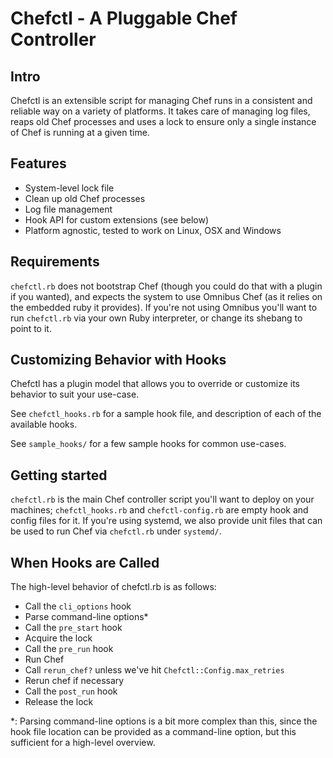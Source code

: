 # Chefctl - A Pluggable Chef Controller

## Intro

Chefctl is an extensible script for managing Chef runs in a consistent and
reliable way on a variety of platforms. It takes care of managing log files,
reaps old Chef processes and uses a lock to ensure only a single instance
of Chef is running at a given time.

## Features

- System-level lock file
- Clean up old Chef processes
- Log file management
- Hook API for custom extensions (see below)
- Platform agnostic, tested to work on Linux, OSX and Windows

## Requirements

`chefctl.rb` does not bootstrap Chef (though you could do that with a plugin
if you wanted), and expects the system to use Omnibus Chef (as it relies on the
embedded ruby it provides). If you're not using Omnibus you'll want to run
`chefctl.rb` via your own Ruby interpreter, or change its shebang to point to
it.

## Customizing Behavior with Hooks

Chefctl has a plugin model that allows you to override or customize its
behavior to suit your use-case.

See `chefctl_hooks.rb` for a sample hook file, and description of each of the
available hooks.

See `sample_hooks/` for a few sample hooks for common use-cases.

## Getting started

`chefctl.rb` is the main Chef controller script you'll want to deploy on your
machines; `chefctl_hooks.rb` and `chefctl-config.rb` are empty hook and config
files for it. If you're using systemd, we also provide unit files that can be
used to run Chef via `chefctl.rb` under `systemd/`.

## When Hooks are Called

The high-level behavior of chefctl.rb is as follows:

- Call the `cli_options` hook
- Parse command-line options\*
- Call the `pre_start` hook
- Acquire the lock
- Call the `pre_run` hook
- Run Chef
- Call `rerun_chef?` unless we've hit `Chefctl::Config.max_retries`
- Rerun chef if necessary
- Call the `post_run` hook
- Release the lock

\*: Parsing command-line options is a bit more complex than this, since the
hook file location can be provided as a command-line option, but this sufficient
for a high-level overview.
